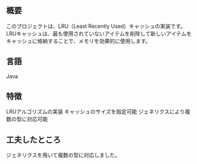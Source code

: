 ## 概要
このプロジェクトは、LRU（Least Recently Used）キャッシュの実装です。LRUキャッシュは、最も使用されていないアイテムを削除して新しいアイテムをキャッシュに格納することで、メモリを効果的に使用します。
## 言語
Java
## 特徴
LRUアルゴリズムの実装
キャッシュのサイズを指定可能
ジェネリクスにより複数の型に対応可能

## 工夫したところ
ジェネリクスを用いて複数の型に対応しました。
